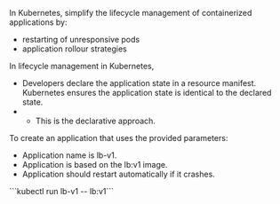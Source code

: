 In Kubernetes, simplify the lifecycle management of containerized applications by:
- restarting of unresponsive pods
- application rollour strategies

In lifecycle management in Kubernetes,
- Developers declare the application state in a resource manifest. Kubernetes ensures the application state is identical to the declared state. 
- - This is the declarative approach. 

To create an application that uses the provided parameters:
- Application name is lb-v1.
- Application is based on the lb:v1 image.
- Application should restart automatically if it crashes.
<p>```kubectl run lb-v1 -- lb:v1```</p>
